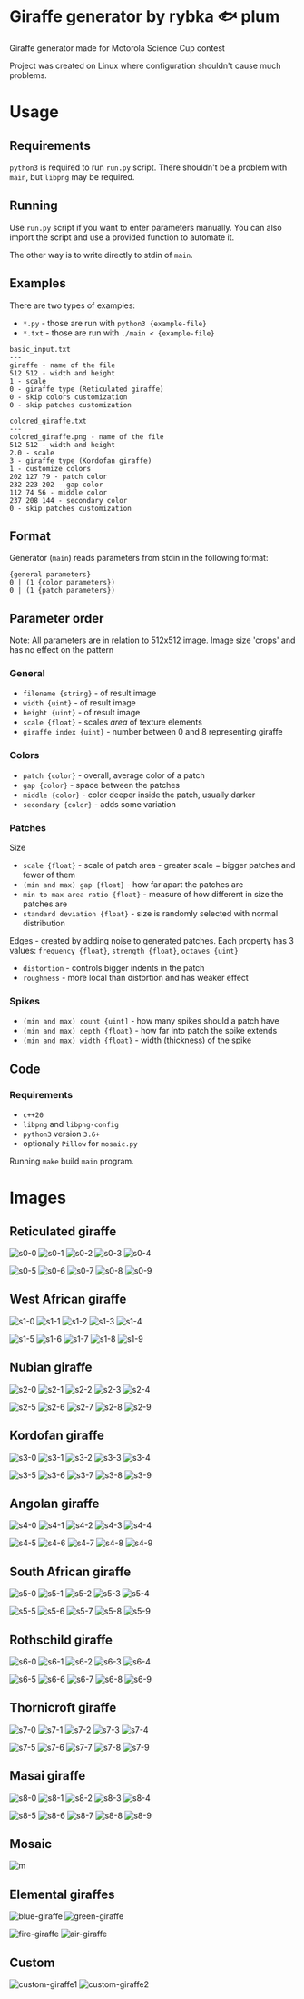 # Giraffe generator by rybka 🐟 plum

Giraffe generator made for Motorola Science Cup contest

Project was created on Linux where configuration shouldn't cause much problems.

# Usage

## Requirements
`python3` is required to run `run.py` script.
There shouldn't be a problem with `main`, but `libpng` may be required.

## Running
Use `run.py` script if you want to enter parameters manually.
You can also import the script and use a provided function to automate it.

The other way is to write directly to stdin of `main`.

## Examples
There are two types of examples:
- `*.py` - those are run with `python3 {example-file}`
- `*.txt` - those are run with `./main < {example-file}`

```
basic_input.txt
---
giraffe - name of the file
512 512 - width and height
1 - scale
0 - giraffe type (Reticulated giraffe)
0 - skip colors customization
0 - skip patches customization
```

```
colored_giraffe.txt
---
colored_giraffe.png - name of the file
512 512 - width and height
2.0 - scale
3 - giraffe type (Kordofan giraffe)
1 - customize colors
202 127 79 - patch color
232 223 202 - gap color
112 74 56 - middle color 
237 208 144 - secondary color
0 - skip patches customization
```


## Format
Generator (`main`) reads parameters from stdin in the following format:
```
{general parameters}
0 | (1 {color parameters})
0 | (1 {patch parameters})
```

## Parameter order 

Note: All parameters are in relation to 512x512 image.
Image size 'crops' and has no effect on the pattern

### General
- `filename {string}` - of result image
- `width {uint}` - of result image
- `height {uint}` - of result image
- `scale {float}` - scales *area* of texture elements
- `giraffe index {uint}` - number between 0 and 8 representing giraffe 

### Colors
- `patch {color}` - overall, average color of a patch
- `gap {color}` - space between the patches
- `middle {color}` - color deeper inside the patch, usually darker
- `secondary {color}` - adds some variation 

### Patches
Size
- `scale {float}` - scale of patch area - greater scale = bigger patches and fewer of them
- `(min and max) gap {float}` - how far apart the patches are
- `min to max area ratio {float}` - measure of how different in size the patches are
- `standard deviation {float}` - size is randomly selected with normal distribution

Edges - created by adding noise to generated patches.
Each property has 3 values: `frequency {float}`,  `strength {float}`, `octaves {uint}`
- `distortion` - controls bigger indents in the patch
- `roughness` - more local than distortion and has weaker effect

### Spikes
- `(min and max) count {uint]` - how many spikes should a patch have
- `(min and max) depth {float}` - how far into patch the spike extends
- `(min and max) width {float}` - width (thickness) of the spike

## Code
### Requirements
  - `c++20 `
  - `libpng` and `libpng-config`
  - `python3` version `3.6+`
  - optionally `Pillow` for `mosaic.py`

Running `make` build `main` program.


# Images
## Reticulated giraffe
![s0-0](images/0-0.png)
![s0-1](images/0-1.png)
![s0-2](images/0-2.png)
![s0-3](images/0-3.png)
![s0-4](images/0-4.png)

![s0-5](images/0-5.png)
![s0-6](images/0-6.png)
![s0-7](images/0-7.png)
![s0-8](images/0-8.png)
![s0-9](images/0-9.png)

## West African giraffe
![s1-0](images/1-0.png)
![s1-1](images/1-1.png)
![s1-2](images/1-2.png)
![s1-3](images/1-3.png)
![s1-4](images/1-4.png)

![s1-5](images/1-5.png)
![s1-6](images/1-6.png)
![s1-7](images/1-7.png)
![s1-8](images/1-8.png)
![s1-9](images/1-9.png)

## Nubian giraffe
![s2-0](images/2-0.png)
![s2-1](images/2-1.png)
![s2-2](images/2-2.png)
![s2-3](images/2-3.png)
![s2-4](images/2-4.png)

![s2-5](images/2-5.png)
![s2-6](images/2-6.png)
![s2-7](images/2-7.png)
![s2-8](images/2-8.png)
![s2-9](images/2-9.png)

## Kordofan giraffe
![s3-0](images/3-0.png)
![s3-1](images/3-1.png)
![s3-2](images/3-2.png)
![s3-3](images/3-3.png)
![s3-4](images/3-4.png)

![s3-5](images/3-5.png)
![s3-6](images/3-6.png)
![s3-7](images/3-7.png)
![s3-8](images/3-8.png)
![s3-9](images/3-9.png)

## Angolan giraffe
![s4-0](images/4-0.png)
![s4-1](images/4-1.png)
![s4-2](images/4-2.png)
![s4-3](images/4-3.png)
![s4-4](images/4-4.png)

![s4-5](images/4-5.png)
![s4-6](images/4-6.png)
![s4-7](images/4-7.png)
![s4-8](images/4-8.png)
![s4-9](images/4-9.png)

## South African giraffe
![s5-0](images/5-0.png)
![s5-1](images/5-1.png)
![s5-2](images/5-2.png)
![s5-3](images/5-3.png)
![s5-4](images/5-4.png)

![s5-5](images/5-5.png)
![s5-6](images/5-6.png)
![s5-7](images/5-7.png)
![s5-8](images/5-8.png)
![s5-9](images/5-9.png)
## Rothschild giraffe
![s6-0](images/6-0.png)
![s6-1](images/6-1.png)
![s6-2](images/6-2.png)
![s6-3](images/6-3.png)
![s6-4](images/6-4.png)

![s6-5](images/6-5.png)
![s6-6](images/6-6.png)
![s6-7](images/6-7.png)
![s6-8](images/6-8.png)
![s6-9](images/6-9.png)

## Thornicroft giraffe
![s7-0](images/7-0.png)
![s7-1](images/7-1.png)
![s7-2](images/7-2.png)
![s7-3](images/7-3.png)
![s7-4](images/7-4.png)

![s7-5](images/7-5.png)
![s7-6](images/7-6.png)
![s7-7](images/7-7.png)
![s7-8](images/7-8.png)
![s7-9](images/7-9.png)

## Masai giraffe
![s8-0](images/8-0.png)
![s8-1](images/8-1.png)
![s8-2](images/8-2.png)
![s8-3](images/8-3.png)
![s8-4](images/8-4.png)

![s8-5](images/8-5.png)
![s8-6](images/8-6.png)
![s8-7](images/8-7.png)
![s8-8](images/8-8.png)
![s8-9](images/8-9.png)


## Mosaic
![m](images/mosaic.png)

## Elemental giraffes

![blue-giraffe](images/elemental/water_giraffe.png)
![green-giraffe](images/elemental/earth_giraffe.png)

![fire-giraffe](images/elemental/fire_giraffe.png)
![air-giraffe](images/elemental/air_giraffe.png)

## Custom
![custom-giraffe1](images/custom_giraffe1.png)
![custom-giraffe2](images/custom_giraffe2.png)